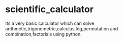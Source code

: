 # scientific_calculator
Its a very basic calculator which can solve arithmetic,trigonometric,calculus,log,permutation and combination,factorials using python.
